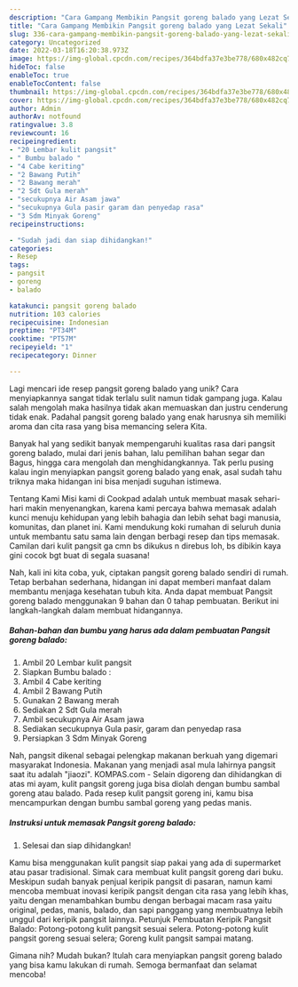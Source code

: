 ```yaml
---
description: "Cara Gampang Membikin Pangsit goreng balado yang Lezat Sekali"
title: "Cara Gampang Membikin Pangsit goreng balado yang Lezat Sekali"
slug: 336-cara-gampang-membikin-pangsit-goreng-balado-yang-lezat-sekali
category: Uncategorized
date: 2022-03-18T16:20:38.973Z
image: https://img-global.cpcdn.com/recipes/364bdfa37e3be778/680x482cq70/pangsit-goreng-balado-foto-resep-utama.jpg
hideToc: false
enableToc: true
enableTocContent: false
thumbnail: https://img-global.cpcdn.com/recipes/364bdfa37e3be778/680x482cq70/pangsit-goreng-balado-foto-resep-utama.jpg
cover: https://img-global.cpcdn.com/recipes/364bdfa37e3be778/680x482cq70/pangsit-goreng-balado-foto-resep-utama.jpg
author: Admin
authorAv: notfound
ratingvalue: 3.8
reviewcount: 16
recipeingredient:
- "20 Lembar kulit pangsit"
- " Bumbu balado "
- "4 Cabe keriting"
- "2 Bawang Putih"
- "2 Bawang merah"
- "2 Sdt Gula merah"
- "secukupnya Air Asam jawa"
- "secukupnya Gula pasir garam dan penyedap rasa"
- "3 Sdm Minyak Goreng"
recipeinstructions:

- "Sudah jadi dan siap dihidangkan!"
categories:
- Resep
tags:
- pangsit
- goreng
- balado

katakunci: pangsit goreng balado 
nutrition: 103 calories
recipecuisine: Indonesian
preptime: "PT34M"
cooktime: "PT57M"
recipeyield: "1"
recipecategory: Dinner

---
```





Lagi mencari ide resep pangsit goreng balado yang unik? Cara menyiapkannya sangat tidak terlalu sulit namun tidak gampang juga. Kalau salah mengolah maka hasilnya tidak akan memuaskan dan justru cenderung tidak enak. Padahal pangsit goreng balado yang enak harusnya sih memiliki aroma dan cita rasa yang bisa memancing selera Kita.





Banyak hal yang sedikit banyak mempengaruhi kualitas rasa dari pangsit goreng balado, mulai dari jenis bahan, lalu pemilihan bahan segar dan Bagus, hingga cara mengolah dan menghidangkannya. Tak perlu pusing kalau ingin menyiapkan pangsit goreng balado yang enak,      asal sudah tahu triknya maka hidangan ini bisa menjadi suguhan istimewa.














Tentang Kami Misi kami di Cookpad adalah untuk membuat masak sehari-hari makin menyenangkan, karena kami percaya bahwa memasak adalah kunci menuju kehidupan yang lebih bahagia dan lebih sehat bagi manusia, komunitas, dan planet ini. Kami mendukung koki rumahan di seluruh dunia untuk membantu satu sama lain dengan berbagi resep dan tips memasak. Camilan dari kulit pangsit ga cmn bs dikukus n direbus loh, bs dibikin kaya gini cocok bgt buat di segala suasana!






Nah, kali ini kita coba, yuk, ciptakan pangsit goreng balado sendiri di rumah. Tetap berbahan sederhana, hidangan ini dapat memberi manfaat dalam membantu menjaga kesehatan tubuh kita. Anda dapat membuat Pangsit goreng balado menggunakan 9 bahan dan 0 tahap pembuatan. Berikut ini langkah-langkah dalam membuat hidangannya.

<!--inarticleads1-->

##### Bahan-bahan dan bumbu yang harus ada dalam pembuatan Pangsit goreng balado:

1. Ambil 20 Lembar kulit pangsit
1. Siapkan  Bumbu balado :
1. Ambil 4 Cabe keriting
1. Ambil 2 Bawang Putih
1. Gunakan 2 Bawang merah
1. Sediakan 2 Sdt Gula merah
1. Ambil secukupnya Air Asam jawa
1. Sediakan secukupnya Gula pasir, garam dan penyedap rasa
1. Persiapkan 3 Sdm Minyak Goreng


Nah, pangsit dikenal sebagai pelengkap makanan berkuah yang digemari masyarakat Indonesia. Makanan yang menjadi asal mula lahirnya pangsit saat itu adalah &#34;jiaozi&#34;. KOMPAS.com - Selain digoreng dan dihidangkan di atas mi ayam, kulit pangsit goreng juga bisa diolah dengan bumbu sambal goreng atau balado. Pada resep kulit pangsit goreng ini, kamu bisa mencampurkan dengan bumbu sambal goreng yang pedas manis. 

<!--inarticleads2-->

##### Instruksi untuk memasak Pangsit goreng balado:


1. Selesai dan siap dihidangkan!

Kamu bisa menggunakan kulit pangsit siap pakai yang ada di supermarket atau pasar tradisional. Simak cara membuat kulit pangsit goreng dari buku. Meskipun sudah banyak penjual keripik pangsit di pasaran, namun kami mencoba membuat inovasi keripik pangsit dengan cita rasa yang lebih khas, yaitu dengan menambahkan bumbu dengan berbagai macam rasa yaitu original, pedas, manis, balado, dan sapi panggang yang membuatnya lebih unggul dari keripik pangsit lainnya. Petunjuk Pembuatan Keripik Pangsit Balado: Potong-potong kulit pangsit sesuai selera. Potong-potong kulit pangsit goreng sesuai selera; Goreng kulit pangsit sampai matang. 

Gimana nih? Mudah bukan? Itulah cara menyiapkan pangsit goreng balado yang bisa kamu lakukan di rumah. Semoga bermanfaat dan selamat mencoba!

